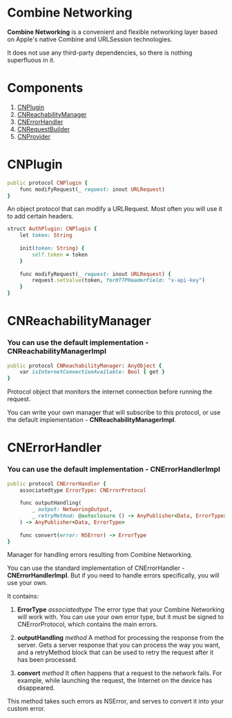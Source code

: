 # Combine Networking
**Combine Networking** is a convenient and flexible networking layer based on Apple's native Combine and URLSession technologies.

It does not use any third-party dependencies, so there is nothing superfluous in it.

# Components
1. [CNPlugin](#CNPlugin)
2. [CNReachabilityManager](#CNReachabilityManager)
3. [CNErrorHandler](#CNErrorHandler)
4. [CNRequestBuilder](#CNRequestBuilder)
5. [CNProvider](#CNProvider)

# CNPlugin
```Ruby
public protocol CNPlugin {
    func modifyRequest(_ request: inout URLRequest)
}
```

An object protocol that can modify a URLRequest. Most often you will use it to add certain headers.

```Ruby
struct AuthPlugin: CNPlugin {
    let token: String
    
    init(token: String) {
        self.token = token
    }
    
    func modifyRequest(_ request: inout URLRequest) {
        request.setValue(token, forHTTPHeaderField: "x-api-key")
    }
}
```

# CNReachabilityManager
### You can use the default implementation - CNReachabilityManagerImpl

```Ruby
public protocol CNReachabilityManager: AnyObject {
    var isInternetConnectionAvailable: Bool { get }
}
```

Protocol object that monitors the internet connection before running the request.

You can write your own manager that will subscribe to this protocol, or use the default implementation - **CNReachabilityManagerImpl**.

# CNErrorHandler
### You can use the default implementation - CNErrorHandlerImpl

```Ruby
public protocol CNErrorHandler {
    associatedtype ErrorType: CNErrorProtocol
    
    func outputHandling(
        _ output: NetworingOutput,
        _ retryMethod: @autoclosure () -> AnyPublisher<Data, ErrorType>
    ) -> AnyPublisher<Data, ErrorType>
    
    func convert(error: NSError) -> ErrorType
}
```

Manager for handling errors resulting from Combine Networking.

You can use the standard implementation of CNErrorHandler - **CNErrorHandlerImpl**. But if you need to handle errors specifically, you will use your own.

It contains:
1. **ErrorType** *associatedtype*
The error type that your Combine Networking will work with. You can use your own error type, but it must be signed to CNErrorProtocol, which contains the main errors.

2. **outputHandling** *method*
A method for processing the response from the server. Gets a server response that you can process the way you want, and a retryMethod block that can be used to retry the request after it has been processed. 

3. **convert** *method*
It often happens that a request to the network fails. For example, while launching the request, the Internet on the device has disappeared. 

This method takes such errors as NSError, and serves to convert it into your custom error.
